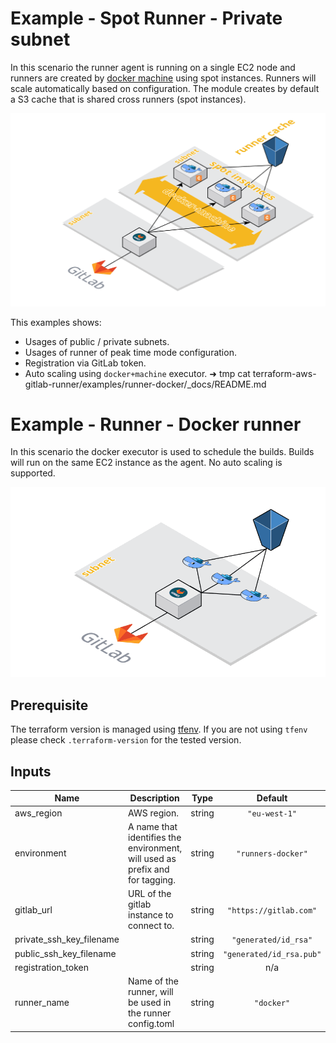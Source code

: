 # Example - Spot Runner - Private subnet

In this scenario the runner agent is running on a single EC2 node and runners are created by [docker machine](https://docs.gitlab.com/runner/configuration/autoscale.html) using spot instances. Runners will scale automatically based on configuration. The module creates by default a S3 cache that is shared cross runners (spot instances).

![runners-default](https://github.com/npalm/assets/raw/master/images/terraform-aws-gitlab-runner/runner-default.png)

This examples shows:

  - Usages of public / private subnets.
  - Usages of runner of peak time mode configuration.
  - Registration via GitLab token.
  - Auto scaling using `docker+machine` executor. ➜ tmp cat terraform-aws-gitlab-runner/examples/runner-docker/\_docs/README.md

# Example - Runner - Docker runner

In this scenario the docker executor is used to schedule the builds. Builds will run on the same EC2 instance as the agent. No auto scaling is supported.

![runners-docker](https://github.com/npalm/assets/raw/master/images/terraform-aws-gitlab-runner/runner-docker.png)

## Prerequisite

The terraform version is managed using [tfenv](https://github.com/Zordrak/tfenv). If you are not using `tfenv` please check `.terraform-version` for the tested version.

## Inputs

| Name | Description | Type | Default | Required |
|------|-------------|:----:|:-----:|:-----:|
| aws\_region | AWS region. | string | `"eu-west-1"` | no |
| environment | A name that identifies the environment, will used as prefix and for tagging. | string | `"runners-docker"` | no |
| gitlab\_url | URL of the gitlab instance to connect to. | string | `"https://gitlab.com"` | no |
| private\_ssh\_key\_filename |  | string | `"generated/id_rsa"` | no |
| public\_ssh\_key\_filename |  | string | `"generated/id_rsa.pub"` | no |
| registration\_token |  | string | n/a | yes |
| runner\_name | Name of the runner, will be used in the runner config.toml | string | `"docker"` | no |

